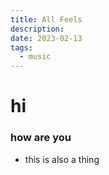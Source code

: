 ```yaml
---
title: All Feels 
description: 
date: 2023-02-13
tags:
  - music
---
```



# hi 

### how are you 

- this is also a thing 
